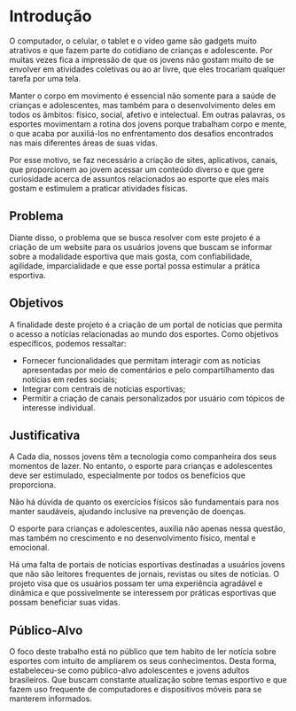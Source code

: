 # Introdução

O computador, o celular, o tablet e o vídeo game são gadgets muito atrativos e que fazem parte do cotidiano de crianças e adolescente. Por muitas vezes fica a impressão de que os jovens não gostam muito de se envolver em atividades coletivas ou ao ar livre, que eles trocariam qualquer tarefa por uma tela.

Manter o corpo em movimento é essencial não somente para a saúde de crianças e adolescentes, mas também para o desenvolvimento deles em todos os âmbitos: físico, social, afetivo e intelectual. Em outras palavras, os esportes movimentam a rotina dos jovens porque trabalham corpo e mente, o que acaba por auxiliá-los no enfrentamento dos desafios encontrados nas mais diferentes áreas de suas vidas.

Por esse motivo, se faz necessário a criação de sites, aplicativos, canais, que proporcionem ao jovem acessar um conteúdo diverso e que gere curiosidade acerca de assuntos relacionados ao esporte que eles mais gostam e estimulem a praticar atividades físicas.


## Problema

Diante disso, o problema que se busca resolver com este projeto é a criação de um website para os usuários jovens que buscam se informar sobre a modalidade esportiva que mais gosta, com confiabilidade, agilidade, imparcialidade e que esse portal possa estimular a prática esportiva.

## Objetivos

A finalidade deste projeto é a criação de um portal de notícias que permita o acesso a notícias relacionadas ao mundo dos esportes. Como objetivos específicos, podemos ressaltar:
- Fornecer funcionalidades que permitam interagir com as notícias apresentadas por meio de comentários e pelo compartilhamento das notícias em redes sociais;
- Integrar com centrais de notícias esportivas;
- Permitir a criação de canais personalizados por usuário com tópicos de interesse individual.



## Justificativa

A Cada dia, nossos jovens têm a tecnologia como companheira dos seus momentos de lazer. No entanto, o esporte para crianças e adolescentes deve ser estimulado, especialmente por todos os benefícios que proporciona.

Não há dúvida de quanto os exercícios físicos são fundamentais para nos manter saudáveis, ajudando inclusive na prevenção de doenças.

O esporte para crianças e adolescentes, auxilia não apenas nessa questão, mas também no crescimento e no desenvolvimento físico, mental e emocional.

Há uma falta de portais de notícias esportivas destinadas a usuários jovens que não são leitores frequentes de jornais, revistas ou sites de notícias. O projeto visa que os usuários possam ter uma experiência agradável e dinâmica e que possivelmente se interessem por práticas esportivas que possam beneficiar suas vidas.

## Público-Alvo

O foco deste trabalho está no público que tem habito de ler notícia sobre esportes com intuito de ampliarem os seus conhecimentos.
Desta forma, estabeleceu-se como público-alvo adolescentes e jovens adultos brasileiros.
Que buscam constante atualização sobre temas esportivo e que fazem uso frequente de computadores e dispositivos móveis para se manterem informados.
 

